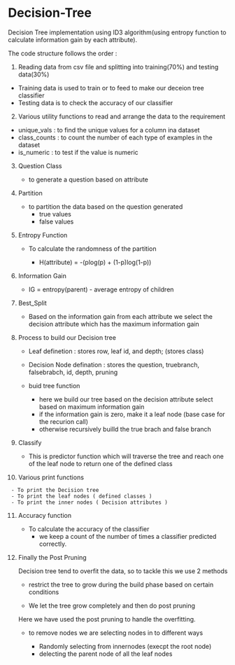 # Decision-Tree
Decision Tree implementation using ID3 algorithm(using entropy function to calculate information gain by each attribute).

The code structure follows the order :

 1) Reading data from csv file and splitting into training(70%) and testing data(30%)
 
   - Training data is used to train or to feed to make our deceion tree classifier
   - Testing data is to check the accuracy of our classifier
 
 2) Various utility functions to read and arrange the data to the requirement
     
   - unique_vals  : to find the unique values for a column ina dataset
   - class_counts : to count the number of each type of examples in the dataset
   - is_numeric   : to test if the value is numeric
   
 3) Question Class 
 
    - to generate a question based on attribute
    
 4) Partition
 
    - to partition the data based on the question generated
      - true values
      - false values
 
 5) Entropy Function
 
    - To calculate the randomness of the partition
    
         - H(attribute) = -(plog(p) + (1-p)log(1-p))
         
 6) Information Gain
 
    - IG = entropy(parent) - average entropy of children
    
 7) Best_Split
 
    - Based on the information gain from each attribute we select the decision attribute which has the maximum information gain
    
 8) Process to build our Decision tree
 
    - Leaf definetion : stores row, leaf id, and depth;  (stores class)
    
    - Decision Node defination : stores the question, truebranch, falsebrabch, id, depth, pruning
    
    - buid tree function
         - here we build our tree based on the decision attribute select based on maximum information gain
         - if the information gain is zero, make it a leaf node  (base case for the recurion call)
         - otherwise recursively builld the true brach and false branch
         
  9) Classify
  
     - This is predictor function which will traverse the tree and reach one of the leaf node to return one of the defined class
     
  10) Various print functions
  
     - To print the Decision tree
     - To print the leaf nodes ( defined classes )
     - To print the inner nodes ( Decision attributes )
   
  11) Accuracy function
  
      - To calculate the accuracy of the classifier
           - we keep a count of the number of times a classifier predicted correctly.
           
  12) Finally the Post Pruning
  
      Decision tree tend to overfit the data, so to tackle this we use 2 methods 
      
      - restrict the tree to grow during the build phase based on certain conditions
      
      - We let the tree grow completely and then do post pruning
      
      Here we have used the post pruning to handle the overfitting.
      
       - to remove nodes we are selecting nodes in to different ways 
       
            - Randomly selecting from  innernodes (execpt the root node)
            - delecting the parent node of all the leaf nodes
      
    
         
   
  
